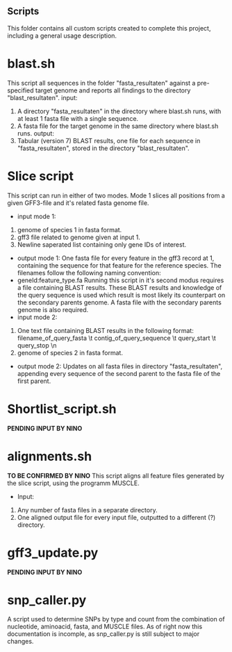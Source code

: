 ## Scripts
This folder contains all custom scripts created to complete this project, including a general usage description. 

# blast.sh
This script all sequences in the folder "fasta_resultaten" against a pre-specified target genome and reports all findings to the directory "blast_resultaten". 
input: 
1. A directory "fasta_resultaten" in the directory where blast.sh runs, with at least 1 fasta file with a single sequence. 
2. A fasta file for the target genome in the same directory where blast.sh runs. 
output:
1. Tabular (version 7) BLAST results, one file for each sequence in "fasta_resultaten", stored in the directory "blast_resultaten".

# Slice script
This script can run in either of two modes. Mode 1 slices all positions from a given GFF3-file and it's related fasta genome file. 
- input mode 1:
1. genome of species 1 in fasta format.
2. gff3 file related to genome given at input 1.
3. Newline saperated list containing only gene IDs of interest. 
- output mode 1:
One fasta file for every feature in the gff3 record at 1, containing the sequence for that feature for the reference species. The filenames follow the following naming convention:
- geneId:feature_type.fa
Running this script in it's second modus requires a file containing BLAST results. These BLAST results and knowledge of the query sequence is used which result is most likely its counterpart on the secondary parents genome. A fasta file with the secondary parents genome is also required.
- input mode 2:
1. One text file containing BLAST results in the following format:
filename_of_query_fasta \t contig_of_query_sequence \t query_start \t query_stop \n
2. genome of species 2 in fasta format. 
- output mode 2:
Updates on all fasta files in directory "fasta_resultaten", appending every sequence of the second parent to the fasta file of the first parent. 

# Shortlist_script.sh
**PENDING INPUT BY NINO**

# alignments.sh
**TO BE CONFIRMED BY NINO**
This script aligns all feature files generated by the slice script, using the programm MUSCLE.
- Input:
1. Any number of fasta files in a separate directory.
2. One aligned output file for every input file, outputted to a different (?) directory. 

# gff3_update.py
**PENDING INPUT BY NINO**

# snp_caller.py
A script used to determine SNPs by type and count from the combination of nucleotide, aminoacid, fasta, and MUSCLE files. As of right now this documentation is incomple, as snp_caller.py is still subject to major changes. 



